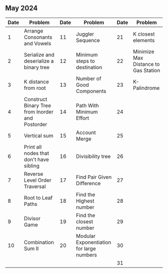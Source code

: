 ## May 2024

| Date | Problem                                          | Date | Problem                                  | Date | Problem                              |
| ---- | ------------------------------------------------ | ---- | ---------------------------------------- | ---- | ------------------------------------ |
| 1    | Arrange Consonants and Vowels                    | 11   | Juggler Sequence                         | 21   | K closest elements                   |
| 2    | Serialize and deserialize a binary tree          | 12   | Minimum steps to destination             | 22   | Minimize Max Distance to Gas Station |
| 3    | K distance from root                             | 13   | Number of Good Components                | 23   | K-Palindrome                         |
| 4    | Construct Binary Tree from Inorder and Postorder | 14   | Path With Minimum Effort                 | 24   |                                      |
| 5    | Vertical sum                                     | 15   | Account Merge                            | 25   |                                      |
| 6    | Print all nodes that don't have sibling          | 16   | Divisibility tree                        | 26   |                                      |
| 7    | Reverse Level Order Traversal                    | 17   | Find Pair Given Difference               | 27   |                                      |
| 8    | Root to Leaf Paths                               | 18   | Find the Highest number                  | 28   |                                      |
| 9    | Divisor Game                                     | 19   | Find the closest number                  | 29   |                                      |
| 10   | Combination Sum II                               | 20   | Modular Exponentiation for large numbers | 30   |                                      |
|      |                                                  |      |                                          | 31   |                                      |
